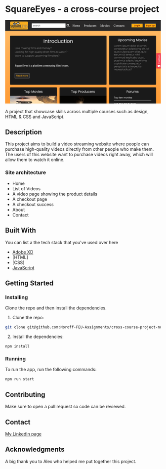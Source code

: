# SquareEyes - a cross-course project

![image](https://github.com/Noroff-FEU-Assignments/cross-course-project-norbadboy/blob/main/images/Homepage%20SquareEyes.png)

A project that showcase skills across multiple courses such as design, HTML & CSS and JavaScript. 

## Description

This project aims to build a video streaming website where people can purchase high-quality videos directly from other people who make them. The users of this website want to purchase videos right away, which will allow them to watch it online.

### Site architecture
- Home
- List of Videos
- A video page showing the product details
- A checkout page
- A checkout success
- About
- Contact

## Built With

You can list a the tech stack that you've used over here

- [Adobe XD](https://www.adobe.com/no/products/xd.html)
- [HTML]
- [CSS]
- [JavaScript](https://www.javascript.com/)

## Getting Started

### Installing

Clone the repo and then install the dependencies.

1. Clone the repo:

```bash
git clone git@github.com:Noroff-FEU-Assignments/cross-course-project-norbadboy.git
```

2. Install the dependencies:

```
npm install
```

### Running

To run the app, run the following commands:

```bash
npm run start
```

## Contributing
 
Make sure to open a pull request so code can be reviewed.

## Contact

[My LinkedIn page](https://www.linkedin.com/in/thong-trong-ho-bb2100b4)

## Acknowledgments

A big thank you to Alex who helped me put together this project.
